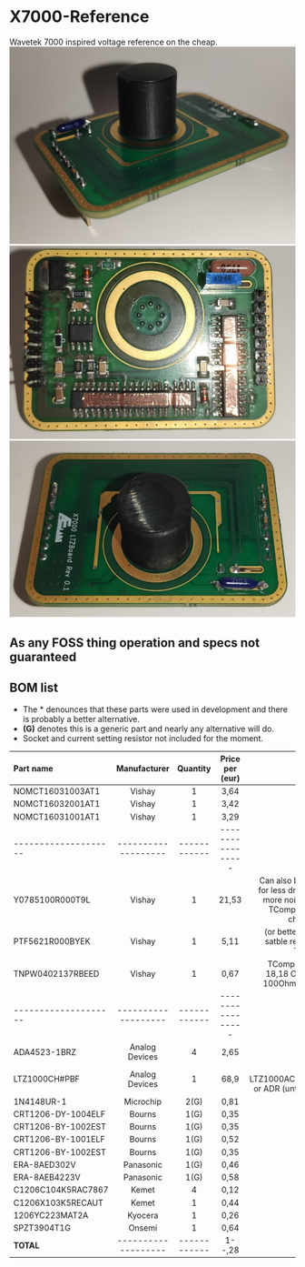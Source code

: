 # X7000-Reference
Wavetek 7000 inspired voltage reference on the cheap.
![Refpic1](/img/a.jpg) ![Refpicé](/img/b.jpg) ![Refpic3](/img/c.jpg)

## As any FOSS thing operation and specs not guaranteed
## BOM list
-  The * denounces that these parts were used in development and there is probably a better alternative.
-  **(G)** denotes this is a generic part and nearly any alternative will do.
-  Socket and current setting resistor not included for the moment.

| Part name          | Manufacturer      | Quantity   | Price per (eur) | Notes                                                                   |
|:-------------------|:-----------------:|:----------:|:---------------:|------------------------------------------------------------------------:|
| NOMCT16031003AT1   | Vishay            |     1      |      3,64       |                                                                         |
| NOMCT16032001AT1   | Vishay            |     1      |      3,42       |                                                                         |
| NOMCT16031001AT1   | Vishay            |     1      |      3,29       |                                                                         |
|--------------------|-------------------|------------|-----------------|                                                                         |
| Y0785100R000T9L    | Vishay            |     1      |      21,53      | Can also be 120 for less drift with more noise, but TComp needs changed |
| PTF5621R000BYEK    | Vishay            |     1      |      5,11       | (or better more satble resistor) TComp                                  |
| TNPW0402137RBEED   | Vishay            |     1      |      0,67       | TComp trim to 18,18 Ohm for 100Ohms TCur                                |
|--------------------|-------------------|------------|-----------------|                                                                         |
| ADA4523-1BRZ       | Analog Devices    |     4      |      2,65       |                                                                         |
| LTZ1000CH#PBF      | Analog Devices    |     1      |      68,9       | Or LTZ1000ACH#PBF or ADR (untested)                                     |
| 1N4148UR-1         | Microchip         |     2(G)   |      0,81       |                                                                         |
| CRT1206-DY-1004ELF | Bourns            |     1(G)   |      0,35       |                                                                         |
| CRT1206-BY-1002EST | Bourns            |     1(G)   |      0,35       |                                                                         |
| CRT1206-BY-1001ELF | Bourns            |     1(G)   |      0,52       |                                                                         |
| CRT1206-BY-1002EST | Bourns            |     1(G)   |      0,35       |                                                                         |
| ERA-8AED302V       | Panasonic         |     1(G)   |      0,46       |                                                                         |
| ERA-8AEB4223V      | Panasonic         |     1(G)   |      0,58       |                                                                         |
| C1206C104K5RAC7867 | Kemet             |      4     |      0,12       |                                                                         |
| C1206X103K5RECAUT  | Kemet             |      1     |      0,44       |                                                                         |         
| 1206YC223MAT2A     | Kyocera           |      1     |      0,26       |                                                                         |
| SPZT3904T1G        | Onsemi            |      1     |      0,64       |                                                                         |
| **TOTAL**          |-------------------|------------|      1--,28     |                                                                         |

